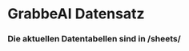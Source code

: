 





































































































































































































































































































































































































































































# GrabbeAI Datensatz





### Die aktuellen Datentabellen sind in /sheets/



